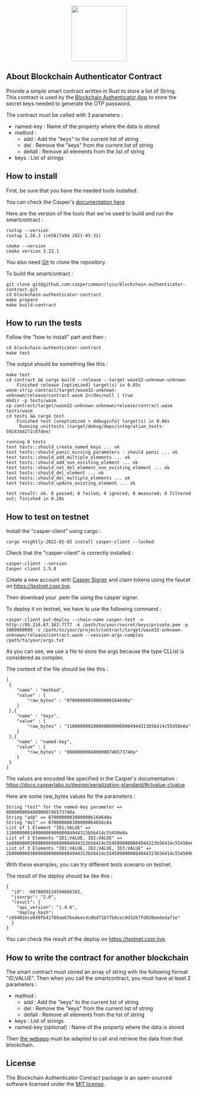 
<p align="center"><a href="https://analytics.caspercommunity.io" target="_blank"><img src="https://analytics.caspercommunity.io/assets/icon/android-chrome-512x512.png" width="150"></a></p>

## About Blockchain Authenticator Contract

Provide a simple smart contract written in Rust to store a list of String.<br>
This contract is used by the [Blockchain Authenticator App](https://github.com/caspercommunityio/blockchain-authenticator-app) to store the secret keys needed to generate the OTP password.

The contract must be called with 3 parameters :
- named-key : Name of the property where the data is stored
- method :
  - add : Add the "keys" to the current list of string
  - del : Remove the "keys" from the current list of string
  - dellall : Remove all elements from the list of string
- keys : List of strings

## How to install

First, be sure that you have the needed tools installed.

You can check the Casper's [documentation here](https://docs.casperlabs.io/dapp-dev-guide/writing-contracts/getting-started/)

Here are the version of the tools that we've used to build and run the smartcontract :

```
rustup --version
rustup 1.24.3 (ce5817a94 2021-05-31)

cmake --version
cmake version 3.22.1

```

You also need [Git](https://git-scm.com/downloads) to clone the repository.

To build the smartcontract :

```
git clone git@github.com:caspercommunityio/blockchain-authenticator-contract.git
cd blockchain-authenticator-contract
make prepare
make build-contract
```

## How to run the tests

Follow the "how to install" part and then :

```
cd blockchain-authenticator-contract
make test
```
The output should be something like this :

```
make test
cd contract && cargo build --release --target wasm32-unknown-unknown
    Finished release [optimized] target(s) in 0.03s
wasm-strip contract/target/wasm32-unknown-unknown/release/contract.wasm 2>/dev/null | true
mkdir -p tests/wasm
cp contract/target/wasm32-unknown-unknown/release/contract.wasm tests/wasm
cd tests && cargo test
    Finished test [unoptimized + debuginfo] target(s) in 0.06s
     Running unittests (target/debug/deps/integration_tests-5924344271c8fdee)

running 8 tests
test tests::should_create_named_keys ... ok
test tests::should_panic_missing_parameters - should panic ... ok
test tests::should_add_multiple_elements ... ok
test tests::should_add_non_existing_element ... ok
test tests::should_not_del_element_non_existing_element ... ok
test tests::should_del_element ... ok
test tests::should_del_multiple_elements ... ok
test tests::should_update_existing_element ... ok

test result: ok. 8 passed; 0 failed; 0 ignored; 0 measured; 0 filtered out; finished in 0.28s
```

## How to test on testnet

Install the "casper-client" using cargo :

```
cargo +nightly-2022-02-03 install casper-client --locked
```

Check that the "casper-client" is correctly installed :

```
casper-client --version
Casper client 1.5.0
```

Create a new account with [Casper Signer](https://docs.cspr.community/docs/user-guides/SignerGuide.html) and claim tokens using the faucet on https://testnet.cspr.live.

Then download your .pem file using the casper signer.

To deploy it on testnet, we have to use the following command :

```
casper-client put-deploy --chain-name casper-test -n http://95.216.67.162:7777 -k /path/to/your/secret/keys/private.pem -p 1000000000 -s /path/to/your/project/contract/target/wasm32-unknown-unknown/release/contract.wasm --session-args-complex /path/to/your/args.txt
```

As you can see, we use a file to store the args because the type CLList is considered as complex.

The content of the file should be like this :

```
[
 {
	"name" : "method",
	"value" : {
		"raw_bytes" : "07000000030000006164640a"
	}
 },{
	"name" : "keys",
	"value" : {
		"raw_bytes" : "1100000001000000090000004944313b56414c55450e0a"
	}
 },{
	"name" : "named-key",
	"value" : {
		"raw_bytes" : "0800000004000000746573740a"
	}
 }
]
```

The values are encoded like specified in the Casper's documentation : https://docs.casperlabs.io/design/serialization-standard/#clvalue-clvalue

Here are some raw_bytes values for the parameters :

```
String "test" for the named-key parameter => 0800000004000000746573740a
String "add" => 07000000030000006164640a
String "del" => 070000000300000064656c0a
List of 1 Element "ID1;VALUE" => 1100000001000000090000004944313b56414c55450e0a
List of 2 Elements "ID1;VALUE, ID2;VALUE" => 1e00000002000000090000004944313b56414c5545090000004944323b56414c55450e0a
List of 3 Elements "ID1;VALUE, ID2;VALUE, ID3;VALUE" => 2b00000003000000090000004944313b56414c5545090000004944323b56414c5545090000004944333b56414c55450e0a
```

With these examples, you can try different tests scenario on testnet.

The result of the deploy should be like this :

```
{
  "id": -6078809224594666102,
  "jsonrpc": "2.0",
  "result": {
    "api_version": "1.4.6",
    "deploy_hash": "c60402ece049fb41f60ae67bedeec4c0bd71b7fb0cec0d3267fd030eededa71e"
  }
}
```

You can check the result of the deploy on https://testnet.cspr.live.

## How to write the contract for another blockchain

The smart contract must stored an array of string with the following format "ID;VALUE".
Then when you call the smartcontract, you must have at least 2 parameters :
- method :
  - add : Add the "keys" to the current list of string
  - del : Remove the "keys" from the current list of string
  - dellall : Remove all elements from the list of string
- keys : List of strings
- named-key (optional) : Name of the property where the data is stored

Then [the webapp](https://github.com/caspercommunityio/blockchain-authenticator-app) must be adapted to call and retrieve the data from that blockchain.

## License

The Blockchain Authenticator Contract package is an open-sourced software licensed under the [MIT license](https://opensource.org/licenses/MIT).

